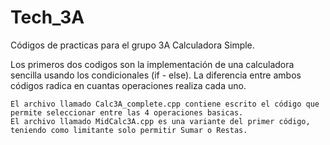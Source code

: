 # Tech_3A
Códigos de practicas para el grupo 3A
  Calculadora Simple.
  
  Los primeros dos codigos son la implementación de una calculadora sencilla usando los condicionales (if - else).
  La diferencia entre ambos códigos radica en cuantas operaciones realiza cada uno.

    El archivo llamado Calc3A_complete.cpp contiene escrito el código que permite seleccionar entre las 4 operaciones basicas.
    El archivo llamado MidCalc3A.cpp es una variante del primer código, teniendo como limitante solo permitir Sumar o Restas.
